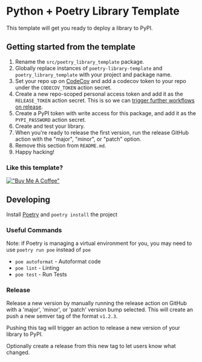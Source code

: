 # Python + Poetry Library Template

This template will get you ready to deploy a library to PyPI.

## Getting started from the template
1. Rename the `src/poetry_library_template` package.
1. Globally replace instances of `poetry-library-template` and `poetry_library_template` with your project and package name.
1. Set your repo up on [CodeCov](https://app.codecov.io/) and add a codecov token to your repo under the `CODECOV_TOKEN` action secret.
1. Create a new repo-scoped personal access token and add it as the `RELEASE_TOKEN` action secret. This is so we can [trigger further workflows on release](https://github.community/t/action-does-not-trigger-another-on-push-tag-action/17148/8).
1. Create a PyPI token with write access for this package, and add it as the `PYPI_PASSWORD` action secret.
1. Create and test your library.
1. When you're ready to release the first version, run the release GitHub action with the "major", "minor", or "patch" option.
1. Remove this section from `README.md`.
1. Happy hacking!

### Like this template?
[!["Buy Me A Coffee"](https://www.buymeacoffee.com/assets/img/custom_images/purple_img.png)](https://www.buymeacoffee.com/k2bd)


## Developing

Install [Poetry](https://python-poetry.org/) and `poetry install` the project

### Useful Commands

Note: if Poetry is managing a virtual environment for you, you may need to use `poetry run poe` instead of `poe`

- `poe autoformat` - Autoformat code
- `poe lint` - Linting
- `poe test` - Run Tests

### Release

Release a new version by manually running the release action on GitHub with a 'major', 'minor', or 'patch' version bump selected.
This will create an push a new semver tag of the format `v1.2.3`.

Pushing this tag will trigger an action to release a new version of your library to PyPI.

Optionally create a release from this new tag to let users know what changed.
